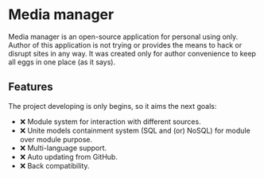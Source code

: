 # Media manager
Media manager is an open-source application for personal using only. Author of this application is not trying or provides the means to hack or disrupt sites in any way.
It was created only for author convenience to keep all eggs in one place (as it says).

## Features
The project developing is only begins, so it aims the next goals:
- ❌ Module system for interaction with different sources.
- ❌ Unite models containment system (SQL and (or) NoSQL) for module over module purpose.
- ❌ Multi-language support.
- ❌ Auto updating from GitHub.
- ❌ Back compatibility.
